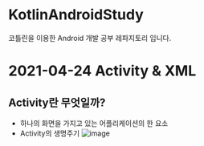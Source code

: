 # KotlinAndroidStudy
코틀린을 이용한 Android 개발 공부 레파지토리 입니다.

# 2021-04-24  Activity & XML 

## Activity란 무엇일까?
- 하나의 화면을 가지고 있는 어플리케이션의 한 요소
- Activity의 생명주기
  ![image](https://user-images.githubusercontent.com/81352078/115957873-e943f600-a53f-11eb-8d42-f04de43189ba.png)

